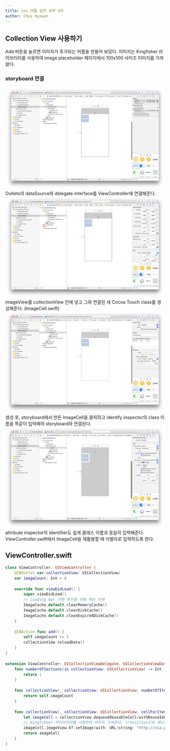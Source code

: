 ```yaml
---
title: ios 어플 실전 공부 4차
author: Choi Hyowon
---
```

## Collection View 사용하기
Add 버튼을 눌르면 이미지가 추가되는 어플을 만들어 보았다.
이미지는 Kingfisher 라이브러리를 사용하여 image placeholder 페이지에서 100x100 사이즈 이미지를 가져왔다.

### storyboard 연결
![Image](/images/collectionView_storyboard.png)
Outlets의 dataSource와 delegate interface를 ViewController에 연결해준다. 
![Image](/images/collectionView_imageView_storyboard.png)
imageView를 collectionView 안에 넣고 그와 연결된 새 Cocoa Touch class를 생성해준다. (ImageCell.swift)
![Image](/images/collectionView_class_storyboard.png)
생성 후, storyboard에서 만든 ImageCell을 클릭하고 identify inspector의 class 이름을 똑같이 입력해야 storyboard와 연결된다.
![Image](/images/collectionView_identifier_storyboard.png)
attribute inspector의 identifier도 쉽게 클래스 이름과 동일히 입력해준다.
ViewController.swift에서 ImageCell을 재활용할 때 식별자로 입력하도록 한다.

## ViewController.swift
```swift
class ViewController: UIViewController {
	@IBOutlet var collectionView: UICollectionView!
	var imageCount: Int = 0

	override func viewDidLoad() {
		super.viewDidLoad()
		// Loading bar 구현 확인을 위해 캐시 삭제
		ImageCache.default.clearMemoryCache()
		ImageCache.default.clearDiskCache()
		ImageCache.default.cleanExpiredDiskCache()
	}

	@IBAction func add() {
		self.imageCount += 1
		collectionView.reloadData()
	}
}

extension ViewController: UICollectionViewDelegate. UICollectionViewDataSource {
	func numberOfSections(in collectionView: UICollectionView) -> Int {
		return 1
	}
	
	func collectionView(_ collectionView: UICollectionView, numberOfItemsInSection section: Int) -> Int {
		return self.imageCount
	}

	func collectionView(_ collectionView: UICollectionView, cellForItemAt indexPath: IndexPath) -> UICollectionViewCell {
		let imageCell = collectionView.dequeueReusableCell(withReuseIdentifier: "ImageCell", for: indexPath) as! ImageCell
		// Kingfihser 라이브러리를 사용하여 이미지 가져온다. transition으로 애니메이션 효과를 준다.
		imageCell.imageView.kf.setImage(with: URL(string: "http://via.placeholder.com/100x100"), options: [.transition(.fade(0.5))])
		return imageCell
	}
}
```